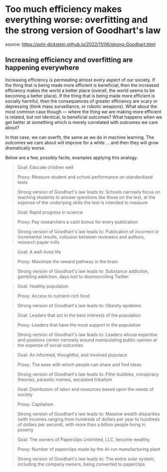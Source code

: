 # Too much efficiency makes everything worse: overfitting and the strong version of Goodhart's law

source: https://sohl-dickstein.github.io/2022/11/06/strong-Goodhart.html

## Increasing efficiency and overfitting are happening everywhere

Increasing efficiency is permeating almost every aspect of our society. If the thing that is being made more efficient is beneficial, then the increased efficiency makes the world a better place (overall, the world seems to be becoming a better place). If the thing that is being made more efficient is socially harmful, then the consequences of greater efficiency are scary or depressing (think mass surveillance, or robotic weapons). What about the most common case though — where the thing we are making more efficient is related, but not identical, to beneficial outcomes? What happens when we get better at something which is merely correlated with outcomes we care about?

In that case, we can overfit, the same as we do in machine learning. The outcomes we care about will improve for a while ... and then they will grow dramatically worse.

Below are a few, possibly facile, examples applying this analogy.

> Goal: Educate children well
> 
> Proxy: Measure student and school performance on standardized tests
> 
> Strong version of Goodhart's law leads to: Schools narrowly focus on teaching students to answer questions like those on the test, at the expense of the underlying skills the test is intended to measure

> Goal: Rapid progress in science
> 
> Proxy: Pay researchers a cash bonus for every publication
> 
> Strong version of Goodhart's law leads to: Publication of incorrect or incremental results, collusion between reviewers and authors, research paper mills

> Goal: A well-lived life
> 
> Proxy: Maximize the reward pathway in the brain
> 
> Strong version of Goodhart's law leads to: Substance addiction, gambling addiction, days lost to doomscrolling Twitter

> Goal: Healthy population
> 
> Proxy: Access to nutrient-rich food
> 
> Strong version of Goodhart's law leads to: Obesity epidemic

> Goal: Leaders that act in the best interests of the population
> 
> Proxy: Leaders that have the most support in the population
> 
> Strong version of Goodhart's law leads to: Leaders whose expertise and passions center narrowly around manipulating public opinion at the expense of social outcomes

> Goal: An informed, thoughtful, and involved populace
> 
> Proxy: The ease with which people can share and find ideas
> 
> Strong version of Goodhart's law leads to: Filter bubbles, conspiracy theories, parasitic memes, escalated tribalism

> Goal: Distribution of labor and resources based upon the needs of society
> 
> Proxy: Capitalism
> 
> Strong version of Goodhart's law leads to: Massive wealth disparities (with incomes ranging from hundreds of dollars per year to hundreds of dollars per second), with more than a billion people living in poverty

> Goal: The owners of Paperclips Unlimited, LLC, become wealthy
> 
> Proxy: Number of paperclips made by the AI-run manufacturing plant
> 
> Strong version of Goodhart's law leads to: The entire solar system, including the company owners, being converted to paperclips
